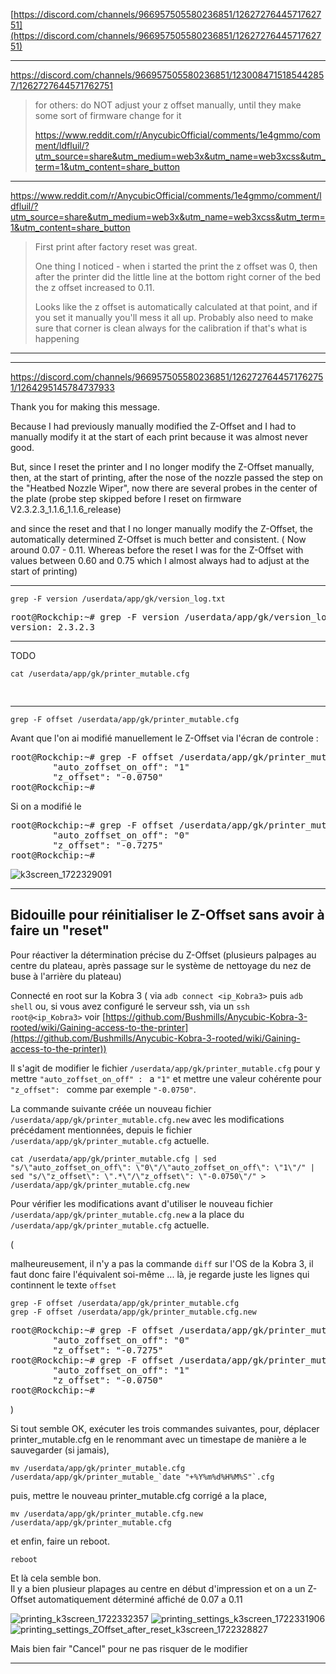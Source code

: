 

[https://discord.com/channels/966957505580236851/1262727644571762751](https://discord.com/channels/966957505580236851/1262727644571762751)

---

https://discord.com/channels/966957505580236851/1230084715185442857/1262727644571762751

> for others: do NOT adjust your z offset manually, until they make some sort of firmware change for it
>
> https://www.reddit.com/r/AnycubicOfficial/comments/1e4gmmo/comment/ldfluil/?utm_source=share&utm_medium=web3x&utm_name=web3xcss&utm_term=1&utm_content=share_button

---

https://www.reddit.com/r/AnycubicOfficial/comments/1e4gmmo/comment/ldfluil/?utm_source=share&utm_medium=web3x&utm_name=web3xcss&utm_term=1&utm_content=share_button

> 
> First print after factory reset was great.
> 
> One thing I noticed - when i started the print the z offset was 0, then after the printer did the little line at the bottom right corner of the bed the z offset increased to 0.11.
> 
> Looks like the z offset is automatically calculated at that point, and if you set it manually you'll mess it all up. Probably also need to make sure that corner is clean always for the calibration if that's what is happening


---


---
https://discord.com/channels/966957505580236851/1262727644571762751/1264295145784737933


Thank you for making this message. 

Because I had previously manually modified the Z-Offset and I had to manually modify it at the start of each print because it was almost never good. 

But, since I reset the printer and I no longer modify the Z-Offset manually, then, at the start of printing, after the nose of the nozzle passed the step on the "Heatbed Nozzle Wiper", now there are several probes in the center of the plate (probe step skipped before I reset on firmware V2.3.2.3_1.1.6_1.1.6_release) 

and since the reset and that I no longer manually modify the Z-Offset, the automatically determined Z-Offset is much better and consistent. ( Now around 0.07 - 0.11. Whereas before the reset I was for the Z-Offset with values ​​between 0.60 and 0.75 which I almost always had to adjust at the start of printing)

---

~~~
grep -F version /userdata/app/gk/version_log.txt
~~~
<pre>
root@Rockchip:~# grep -F version /userdata/app/gk/version_log.txt
version: 2.3.2.3
</pre>

---

TODO 

~~~
cat /userdata/app/gk/printer_mutable.cfg
~~~
<pre>

</pre>

---


~~~
grep -F offset /userdata/app/gk/printer_mutable.cfg
~~~
Avant que l'on ai modifié manuellement le Z-Offset via l'écran de controle :
<pre>
root@Rockchip:~# grep -F offset /userdata/app/gk/printer_mutable.cfg
		"auto_zoffset_on_off": "1"
		"z_offset": "-0.0750"
root@Rockchip:~# 
</pre>

Si on a modifié le 

<pre>
root@Rockchip:~# grep -F offset /userdata/app/gk/printer_mutable.cfg
		"auto_zoffset_on_off": "0"
		"z_offset": "-0.7275"
root@Rockchip:~# 
</pre>

![k3screen_1722329091](https://github.com/user-attachments/assets/79260cb7-2cf0-4b7a-a176-8552e27925fd)


------

## Bidouille pour réinitialiser le Z-Offset sans avoir à faire un "reset"

Pour réactiver la détermination précise du Z-Offset (plusieurs palpages au centre du plateau, après passage sur le système de nettoyage du nez de buse à l'arrière du plateau)

Connecté en root sur la Kobra 3 ( via `adb connect <ip_Kobra3>` puis `adb shell` ou, si vous avez configuré le serveur ssh, via un `ssh root@<ip_Kobra3>` voir [https://github.com/Bushmills/Anycubic-Kobra-3-rooted/wiki/Gaining-access-to-the-printer](https://github.com/Bushmills/Anycubic-Kobra-3-rooted/wiki/Gaining-access-to-the-printer))

Il s'agit de modifier le fichier  `/userdata/app/gk/printer_mutable.cfg` pour y mettre `"auto_zoffset_on_off" : ` a `"1"` et mettre une valeur cohérente pour `"z_offset": ` comme par exemple `"-0.0750"`.


La commande suivante créée un nouveau fichier `/userdata/app/gk/printer_mutable.cfg.new` avec les modifications précédament mentionnées, depuis le fichier `/userdata/app/gk/printer_mutable.cfg` actuelle.
~~~
cat /userdata/app/gk/printer_mutable.cfg | sed "s/\"auto_zoffset_on_off\": \"0\"/\"auto_zoffset_on_off\": \"1\"/" | sed "s/\"z_offset\": \".*\"/\"z_offset\": \"-0.0750\"/" > /userdata/app/gk/printer_mutable.cfg.new
~~~

Pour vérifier les modifications avant d'utiliser le nouveau fichier `/userdata/app/gk/printer_mutable.cfg.new` a la place du `/userdata/app/gk/printer_mutable.cfg` actuelle.  

(  

malheureusement, il n'y a pas la commande `diff` sur l'OS de la Kobra 3, il faut donc faire l'équivalent soi-même ... là, je regarde juste les lignes qui continnent le texte `offset`

~~~
grep -F offset /userdata/app/gk/printer_mutable.cfg
grep -F offset /userdata/app/gk/printer_mutable.cfg.new 

~~~
<pre>
root@Rockchip:~# grep -F offset /userdata/app/gk/printer_mutable.cfg
		"auto_zoffset_on_off": "0"
		"z_offset": "-0.7275"
root@Rockchip:~# grep -F offset /userdata/app/gk/printer_mutable.cfg.new 
		"auto_zoffset_on_off": "1"
		"z_offset": "-0.0750"
root@Rockchip:~# 
</pre>
)

Si tout semble OK, exécuter les trois commandes suivantes,
pour, déplacer printer_mutable.cfg en le renommant avec un timestape de manière a le sauvegarder (si jamais),  
~~~
mv /userdata/app/gk/printer_mutable.cfg /userdata/app/gk/printer_mutable_`date "+%Y%m%d%H%M%S"`.cfg

~~~
puis, mettre le nouveau printer_mutable.cfg corrigé a la place,  
~~~
mv /userdata/app/gk/printer_mutable.cfg.new /userdata/app/gk/printer_mutable.cfg

~~~
et enfin, faire un reboot.  
~~~
reboot

~~~

Et là cela semble bon.  
Il y a bien plusieur plapages au centre en début d'impression et on a un Z-Offset automatiquement déterminé affiché de 0.07 a 0.11

![printing_k3screen_1722332357](https://github.com/user-attachments/assets/f1090cf6-e113-4116-984b-66c0a2dc4eb6)
![printing_settings_k3screen_1722331906](https://github.com/user-attachments/assets/f79c72c5-6542-4001-8899-5033873bc3ca)
![printing_settings_ZOffset_after_reset_k3screen_1722328827](https://github.com/user-attachments/assets/c0c48776-674c-407b-8363-8a9381b8017f)


Mais bien fair "Cancel" pour ne pas risquer de le modifier

---


  <!--
  
<pre>

</pre>

---

~~~

~~~
<pre>

</pre>

---

~~~

~~~
<pre>

</pre>

---

~~~

~~~
<pre>

</pre>

---

~~~

~~~
<pre>

</pre>

---

~~~

~~~
<pre>

</pre>

---

~~~

~~~
<pre>

</pre>

---

~~~

~~~
<pre>

</pre>

---

~~~

~~~
<pre>

</pre>

---

~~~

~~~
<pre>

</pre>


-->















